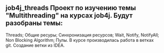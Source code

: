 job4j_threads
Проект по изучению темы "Multithreading" на курсах job4j. Будут разобраны темы:
---
Threads;
Общие ресуры;
Синхронизация ресурсов;
Wait, Notify, NotifyAll;
Non Blocking Algorithm;
Пулы.
В курсе производилась работа в ветках git. Создание ветки из IDEA.